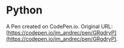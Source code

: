 # Python

A Pen created on CodePen.io. Original URL: [https://codepen.io/im_andrec/pen/GRgdryP](https://codepen.io/im_andrec/pen/GRgdryP).


